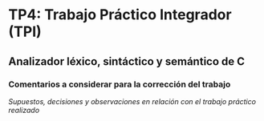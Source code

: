 # TP4: Trabajo Práctico Integrador (TPI)
## Analizador léxico, sintáctico y semántico de C

### Comentarios a considerar para la corrección del trabajo
*Supuestos, decisiones y observaciones en relación con el trabajo práctico realizado*